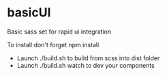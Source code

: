 # basicUI
Basic sass set for rapid ui integration  

To install don't forget npm install
  
  * Launch ./build.sh to build from scss into dist folder  
  * Launch ./build.sh watch to dev your components
